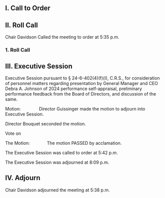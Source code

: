 ## I. Call to Order

## II. Roll Call

Chair Davidson Called the meeting to order at 5:35 p.m.

### 1. Roll Call

## III. Executive Session

Executive Session pursuant to § 24-6-402(4)(f)(I), C.R.S., for consideration of personnel matters regarding presentation by General Manager and CEO Debra A. Johnson of 2024 performance self-appraisal, preliminary performance feedback from the Board of Directors, and discussion of the same.

Motion:               Director Guissinger made the motion to adjourn into Executive Session.

Director Bouquet seconded the motion.

Vote on

The Motion:              The motion PASSED by acclamation.

The Executive Session was called to order at 5:42 p.m.

The Executive Session was adjourned at 8:09 p.m.

## IV. Adjourn

Chair Davidson adjourned the meeting at 5:38 p.m.